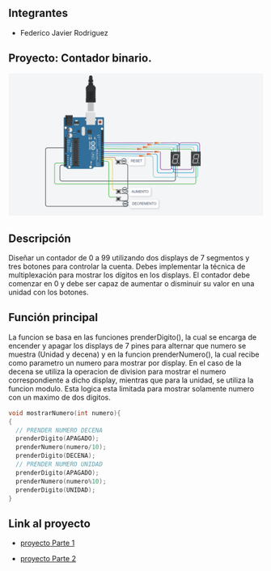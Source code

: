 ## Integrantes 
- Federico Javier Rodriguez


## Proyecto: Contador binario.
![Tinkercad](./img/Parte1.png)


## Descripción
Diseñar un contador de 0 a 99 utilizando dos displays de 7 segmentos y tres botones para
controlar la cuenta. Debes implementar la técnica de multiplexación para mostrar los dígitos
en los displays. El contador debe comenzar en 0 y debe ser capaz de aumentar o disminuir
su valor en una unidad con los botones.

## Función principal
La funcion se basa en las funciones prenderDigito(), la cual se encarga de encender y apagar los displays de 7 pines para alternar
que numero se muestra (Unidad y decena) y en la funcion prenderNumero(), la cual recibe como parametro un numero para mostrar por display.
En el caso de la decena se utiliza la operacion de division para mostrar el numero correspondiente a dicho display, mientras que para la unidad, se utiliza
la funcion modulo. Esta logica esta limitada para mostrar solamente numero con un maximo de dos digitos.

~~~ C (lenguaje en el que esta escrito)
void mostrarNumero(int numero){
{
  // PRENDER NUMERO DECENA
  prenderDigito(APAGADO);
  prenderNumero(numero/10);
  prenderDigito(DECENA);
  // PRENDER NUMERO UNIDAD
  prenderDigito(APAGADO);
  prenderNumero(numero%10);
  prenderDigito(UNIDAD);
}
~~~

## Link al proyecto
- [proyecto Parte 1](https://www.tinkercad.com/things/cPZRakO8v8l?sharecode=4zw4omYo43QWZ-cez5j4xP895Vi6cKD3WPHlrawGe_s)

- [proyecto Parte 2](https://www.tinkercad.com/things/8SHYNW3vZca?sharecode=UxRMu7hsoRyqP1zi-bpJfc38KqyYmoQy4ftVkYA3EmE)

